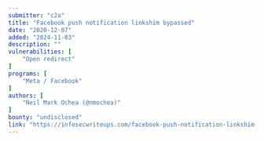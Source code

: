 ```yaml
---
submitter: "c2a"
title: "Facebook push notification linkshim bypassed"
date: "2020-12-07"
added: "2024-11-03"
description: ""
vulnerabilities: [
    "Open redirect"
]
programs: [
    "Meta / Facebook"
]
authors: [
    "Neil Mark Ochea (@nmochea)"
]
bounty: "undisclosed"
link: "https://infosecwriteups.com/facebook-push-notification-linkshim-bypassed-385fe471516"
---
```




